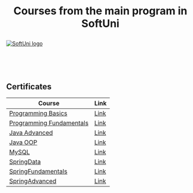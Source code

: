 # <p align="center"> Courses from the main program in SoftUni <p>

<a href="https://softuni.bg/trainings/courses" rel="Courses">  ![SoftUni logo][logo] <a/>

[logo]: http://innovationstarterbox.bg/wp-content/uploads/2016/05/Softuni_logo_trasparent.png "Logo Title Text 2"

<br/>
<br/>
<br/>

<h2> Certificates </h2>

|**Course**|**Link**| 
|---|---|
|<a href="https://softuni.bg/courses/programming-basics" > Programming Basics </a>   | <a href="https://softuni.bg/certificates/details/85268/21996d73"> Link</a> |
|<a href="https://softuni.bg/courses/technology-fundamentals-csharp-java-javascript-and-python" > Programming Fundamentals </a>  | <a href="https://softuni.bg/certificates/details/96650/44c062c0"> Link</a> |
|<a href="https://softuni.bg/modules/59/java-advanced/1281" > Java Advanced </a>   | <a href="https://softuni.bg/certificates/details/98522/9a37f3c1"> Link</a> |
|<a href="https://softuni.bg/modules/59/java-advanced/1281" > Java OOP </a>   | <a href="https://softuni.bg/certificates/details/104118/8c5063d7"> Link</a> |
|<a href="https://softuni.bg/modules/24/java-db/1284" > MySQL </a>   | <a href="https://softuni.bg/certificates/details/107830/18f374df"> Link</a> |
|<a href="https://softuni.bg/trainings/3352/spring-data-june-2021/internal" > SpringData </a>   | <a href="https://softuni.bg/certificates/details/110105/5daa447f"> Link</a> |
|<a href="https://softuni.bg/trainings/3493/spring-fundamentals-september-2021" > SpringFundamentals </a>|<a href="https://softuni.bg/certificates/details/117419/0564a1bf"> Link</a> |
|<a href="https://softuni.bg/trainings/3494/spring-advanced-october-2021" > SpringAdvanced </a>   | <a href="https://softuni.bg/certificates/details/120321/d62c560a"> Link</a> |

